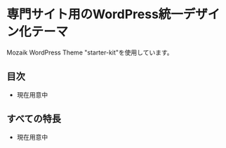 # 専門サイト用のWordPress統一デザイン化テーマ

Mozaik WordPress Theme "starter-kit"を使用しています。

## 目次

- 現在用意中

## すべての特長

- 現在用意中

